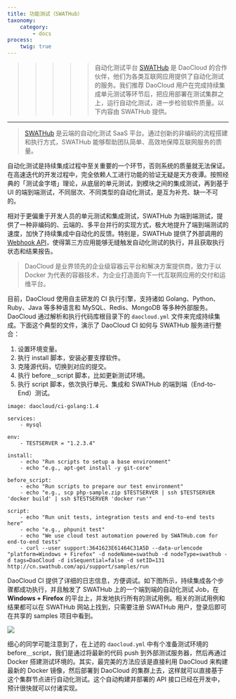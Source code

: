 ```yaml
---
title: 功能测试（SWATHub）
taxonomy:
    category:
        - docs
process:
    twig: true
---
```


<!-- reviewed by fiona -->

>>>>> 自动化测试平台 [SWATHub](http://swathub.com) 是 DaoCloud 的合作伙伴，他们为各类互联网应用提供了自动化测试的服务。我们推荐 DaoCloud 用户在完成持续集成单元测试等环节后，把应用部署在测试集群之上，运行自动化测试，进一步检验软件质量。以下内容由 SWATHub 提供。

---

>[SWATHub](http://swathub.com) 是云端的自动化测试 SaaS 平台。通过创新的非编码的流程搭建和执行方式，SWATHub 能够帮助团队简单、高效地保障互联网服务的质量。

自动化测试是持续集成过程中至关重要的一个环节，否则系统的质量就无法保证。在高速迭代的开发过程中，完全依赖人工进行功能的验证无疑是天方夜谭。按照经典的「测试金字塔」理论，从底层的单元测试，到模块之间的集成测试，再到基于 UI 的端到端测试，不同层次、不同类型的自动化测试，是互为补充、缺一不可的。

相对于更偏重于开发人员的单元测试和集成测试，SWATHub 为端到端测试，提供了一种非编码的、云端的、多平台并行的实现方式，极大地提升了端到端测试的速度，加快了持续集成中自动化的反馈。特别是，SWATHub 提供了外部调用的[ Webhook API](http://swathub.com/docs/#!api.md)，使得第三方应用能够无缝触发自动化测试的执行，并且获取执行状态和结果报告。

>DaoCloud 是业界领先的企业级容器云平台和解决方案提供商，致力于以 Docker 为代表的容器技术，为企业打造面向下一代互联网应用的交付和运维平台。

目前，DaoCloud 使用自主研发的 CI 执行引擎，支持诸如 Golang、Python、Ruby、Java 等多种语言和 MySQL、Redis、MongoDB 等多种外部服务。DaoCloud 通过解析和执行代码库根目录下的 `daocloud.yml` 文件来完成持续集成。下面这个典型的文件，演示了 DaoCloud CI 如何与 SWATHub 服务进行整合：

1. 设置环境变量。
2. 执行 install 脚本，安装必要支撑软件。
3. 克隆源代码，切换到对应的提交。
4. 执行 before＿script 脚本，比如更新测试环境。
5. 执行 script 脚本，依次执行单元、集成和 SWATHub 的端到端（End-to-End）测试。

```
image: daocloud/ci-golang:1.4

services:
    - mysql

env:
    - TESTSERVER = "1.2.3.4"

install:
    - echo "Run scripts to setup a base environment"
    - echo "e.g., apt-get install -y git-core"

before_script:
    - echo "Run scripts to prepare our test environment"
    - echo "e.g., scp php-sample.zip $TESTSERVER | ssh $TESTSERVER 'docker build' | ssh $TESTSERVER 'docker run'"

script:
    - echo "Run unit tests, integration tests and end-to-end tests here"
    - echo "e.g., phpunit test"
    - echo "We use cloud test automation powered by SWATHub.com for end-to-end tests"
    - curl --user support:3641623E61464C31A5D --data-urlencode "platform=Windows + Firefox" -d nodeName=swathub -d nodeType=swathub -d tags=DaoCloud -d isSequential=false -d setID=131 http://cn.swathub.com/api/support/samples/run
```

DaoCloud CI 提供了详细的日志信息，方便调试。如下图所示，持续集成各个步骤都成功执行，并且触发了 SWATHub 上的一个端到端的自动化测试 Job，在 **Windows + Firefox** 的平台上，并发地执行所有的测试用例。相关的测试用例和结果都可以在 SWATHub 网站上找到，只需要注册 SWATHub 用户，登录后即可在共享的 samples 项目中看到。

![](dao_logs.png)

细心的同学可能注意到了，在上述的 `daocloud.yml` 中有个准备测试环境的 before＿script，我们是通过将最新的代码 push 到外部测试服务器，然后再通过 Docker 搭建测试环境的。其实，最完美的方法应该是直接利用 DaoCloud 来构建最新的 Docker 镜像，然后部署到 DaoCloud 的集群上去，这样就可以直接基于这个集群节点进行自动化测试。这个自动构建并部署的 API 接口已经在开发中，预计很快就可以付诸实现。
